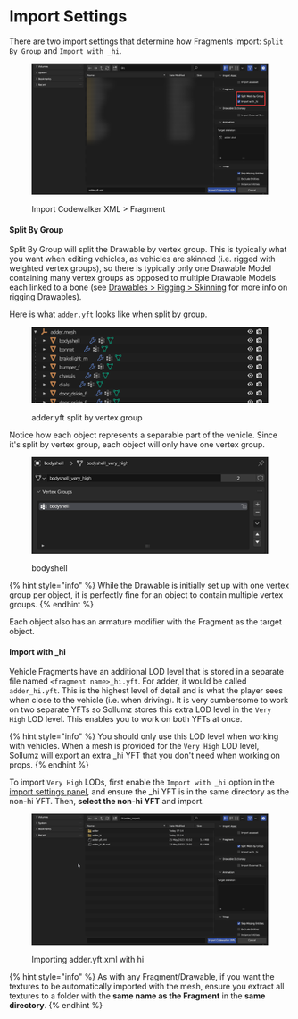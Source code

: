 # Import Settings

There are two import settings that determine how Fragments import: `Split By Group` and `Import with _hi`.

<figure><img src="../../../.gitbook/assets/image (3) (1) (1).png" alt=""><figcaption><p>Import Codewalker XML > Fragment</p></figcaption></figure>

#### Split By Group

Split By Group will split the Drawable by vertex group. This is typically what you want when editing vehicles, as vehicles are skinned (i.e. rigged with weighted vertex groups), so there is typically only one Drawable Model containing many vertex groups as opposed to multiple Drawable Models each linked to a bone (see [Drawables > Rigging > Skinning](../../drawables.ydr/rigging.md#skinning) for more info on rigging Drawables).

Here is what `adder.yft` looks like when split by group.

<div align="left">

<figure><img src="../../../.gitbook/assets/image (1) (1) (1) (1).png" alt=""><figcaption><p>adder.yft split by vertex group</p></figcaption></figure>

</div>

Notice how each object represents a separable part of the vehicle. Since it's split by vertex group, each object will only have one vertex group.

<div align="left">

<figure><img src="../../../.gitbook/assets/image (2) (1) (1) (1).png" alt=""><figcaption><p>bodyshell</p></figcaption></figure>

</div>

{% hint style="info" %}
While the Drawable is initially set up with one vertex group per object, it is perfectly fine for an object to contain multiple vertex groups.
{% endhint %}

Each object also has an armature modifier with the Fragment as the target object.

#### Import with \_hi

Vehicle Fragments have an additional LOD level that is stored in a separate file named `<fragment name>_hi.yft`. For adder, it would be called `adder_hi.yft`. This is the highest level of detail and is what the player sees when close to the vehicle (i.e. when driving). It is very cumbersome to work on two separate YFTs so Sollumz stores this extra LOD level in the `Very High` LOD level. This enables you to work on both YFTs at once.

{% hint style="info" %}
You should only use this LOD level when working with vehicles. When a mesh is provided for the `Very High` LOD level, Sollumz will export an extra \_hi YFT that you don't need when working on props.
{% endhint %}

To import `Very High` LODs, first enable the `Import with _hi` option in the[ import settings panel](import-settings.md#import-settings), and ensure the \_hi YFT is in the same directory as the non-hi YFT. Then, **select the non-hi YFT** and import.

<div align="left">

<figure><img src="../../../.gitbook/assets/7YIjBus.gif" alt=""><figcaption><p>Importing adder.yft.xml with hi</p></figcaption></figure>

</div>

{% hint style="info" %}
As with any Fragment/Drawable, if you want the textures to be automatically imported with the mesh, ensure you extract all textures to a folder with the **same name as the Fragment** in the **same directory**.
{% endhint %}
